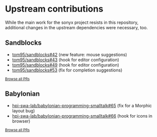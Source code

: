 # Upstream contributions

While the main work for the sonyx project resists in this repository, additional changes in the upstream dependencies were necessary, too.

## Sandblocks

- [tom95/sandblocks#42](https://github.com/tom95/sandblocks/pull/42) (new feature: mouse suggestions)
- [tom95/sandblocks#43](https://github.com/tom95/sandblocks/pull/43) (hook for editor configuration)
- [tom95/sandblocks#49](https://github.com/tom95/sandblocks/pull/49) (hook for editor configuration)
- [tom95/sandblocks#53](https://github.com/tom95/sandblocks/pull/53) (fix for completion suggestions)

<small>[Browse all PRs](https://github.com/tom95/sandblocks/pulls?q=is%3Apr+author%3ALinqLover)</small>

## Babylonian

- [hpi-swa-lab/babylonian-programming-smalltalk#65](https://github.com/hpi-swa-lab/babylonian-programming-smalltalk/pull/65) (fix for a Morphic layout bug)
- [hpi-swa-lab/babylonian-programming-smalltalk#66](https://github.com/hpi-swa-lab/babylonian-programming-smalltalk/pull/66) (hook for icons in browser)

<small>[Browse all PRs](https://github.com/hpi-swa-lab/babylonian-programming-smalltalk/pulls?q=is%3Apr+author%3ALinqLover)</small>
